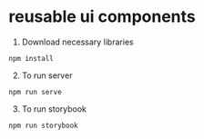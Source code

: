 # reusable ui components

1. Download necessary libraries
```
npm install
```

2. To run server
```
npm run serve
```

3. To run storybook
```
npm run storybook
```
